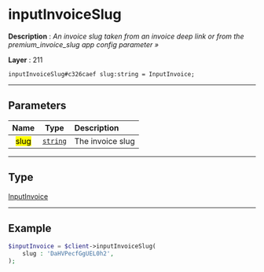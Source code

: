 # inputInvoiceSlug

**Description** : *An invoice slug taken from an invoice deep link or from the premium\_invoice\_slug app config parameter &raquo;*

**Layer** : 211

```tl
inputInvoiceSlug#c326caef slug:string = InputInvoice;
```

---

## Parameters

| Name | Type | Description |
| :---: | :---: | :--- |
| <mark>slug</mark> | [`string`](type/string) | The invoice slug |

---

## Type

[InputInvoice](type/InputInvoice)

---

## Example

```php
$inputInvoice = $client->inputInvoiceSlug(
	slug : 'DaHVPecfGgUEL0h2',
);
```